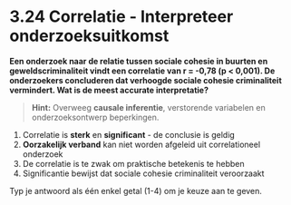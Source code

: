# 3.24 Correlatie - Interpreteer onderzoeksuitkomst

**Een onderzoek naar de relatie tussen sociale cohesie in buurten en geweldscriminaliteit vindt een correlatie van r = -0,78 (p < 0,001). De onderzoekers concluderen dat verhoogde sociale cohesie criminaliteit vermindert. Wat is de meest accurate interpretatie?**

> **Hint:** Overweeg **causale inferentie**, verstorende variabelen en onderzoeksontwerp beperkingen.

1) Correlatie is **sterk** en **significant** - de conclusie is geldig
2) **Oorzakelijk verband** kan niet worden afgeleid uit correlationeel onderzoek
3) De correlatie is te zwak om praktische betekenis te hebben
4) Significantie bewijst dat sociale cohesie criminaliteit veroorzaakt

Typ je antwoord als één enkel getal (1-4) om je keuze aan te geven.